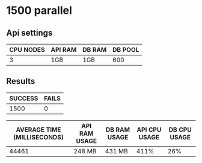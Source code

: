 # 1500 parallel

## Api settings

| CPU NODES | API RAM | DB RAM | DB POOL |
| --------- | ------- | ------ | ------- |
| 3         | 1GB     | 1GB    | 600     |

## Results

| SUCCESS | FAILS |
| ------- | ----- |
| 1500    | 0     |

| AVERAGE TIME (MILLISECONDS) | API RAM USAGE | DB RAM USAGE | API CPU USAGE | DB CPU USAGE |
| --------------------------- | ------------- | ------------ | ------------- | ------------ |
| 44461                       | 248 MB        | 431 MB       | 411%          | 26%          |
